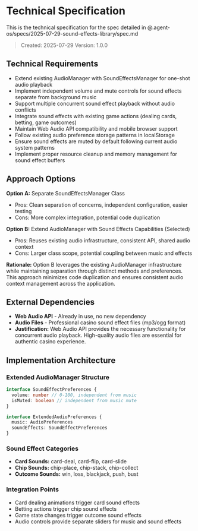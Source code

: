 # Technical Specification

This is the technical specification for the spec detailed in @.agent-os/specs/2025-07-29-sound-effects-library/spec.md

> Created: 2025-07-29
> Version: 1.0.0

## Technical Requirements

- Extend existing AudioManager with SoundEffectsManager for one-shot audio playback
- Implement independent volume and mute controls for sound effects separate from background music
- Support multiple concurrent sound effect playback without audio conflicts
- Integrate sound effects with existing game actions (dealing cards, betting, game outcomes)
- Maintain Web Audio API compatibility and mobile browser support
- Follow existing audio preference storage patterns in localStorage
- Ensure sound effects are muted by default following current audio system patterns
- Implement proper resource cleanup and memory management for sound effect buffers

## Approach Options

**Option A:** Separate SoundEffectsManager Class
- Pros: Clean separation of concerns, independent configuration, easier testing
- Cons: More complex integration, potential code duplication

**Option B:** Extend AudioManager with Sound Effects Capabilities (Selected)
- Pros: Reuses existing audio infrastructure, consistent API, shared audio context
- Cons: Larger class scope, potential coupling between music and effects

**Rationale:** Option B leverages the existing AudioManager infrastructure while maintaining separation through distinct methods and preferences. This approach minimizes code duplication and ensures consistent audio context management across the application.

## External Dependencies

- **Web Audio API** - Already in use, no new dependency
- **Audio Files** - Professional casino sound effect files (mp3/ogg format)
- **Justification:** Web Audio API provides the necessary functionality for concurrent audio playback. High-quality audio files are essential for authentic casino experience.

## Implementation Architecture

### Extended AudioManager Structure
```typescript
interface SoundEffectPreferences {
  volume: number // 0-100, independent from music
  isMuted: boolean // independent from music mute
}

interface ExtendedAudioPreferences {
  music: AudioPreferences
  soundEffects: SoundEffectPreferences
}
```

### Sound Effect Categories
- **Card Sounds:** card-deal, card-flip, card-slide
- **Chip Sounds:** chip-place, chip-stack, chip-collect
- **Outcome Sounds:** win, loss, blackjack, push, bust

### Integration Points
- Card dealing animations trigger card sound effects
- Betting actions trigger chip sound effects  
- Game state changes trigger outcome sound effects
- Audio controls provide separate sliders for music and sound effects